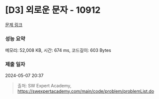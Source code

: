 # [D3] 외로운 문자 - 10912 

[문제 링크](https://swexpertacademy.com/main/code/problem/problemDetail.do?contestProbId=AXVJuEvqLAADFASe) 

### 성능 요약

메모리: 52,008 KB, 시간: 674 ms, 코드길이: 603 Bytes

### 제출 일자

2024-05-07 20:37



> 출처: SW Expert Academy, https://swexpertacademy.com/main/code/problem/problemList.do